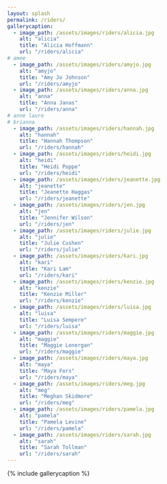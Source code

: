 ```yaml
---
layout: splash
permalink: /riders/
gallerycaption:
  - image_path: /assets/images/riders/alicia.jpg
    alt: "alicia"
    title: "Alicia Hoffmann"
    url: "/riders/alicia"
# amee
  - image_path: /assets/images/riders/amyjo.jpg
    alt: "amyjo"
    title: "Amy Jo Johnson"
    url: "/riders/amyjo"
  - image_path: /assets/images/riders/anna.jpg
    alt: "anna"
    title: "Anna Janas"
    url: "/riders/anna"
# anne laure
# brianna
  - image_path: /assets/images/riders/hannah.jpg
    alt: "hannah"
    title: "Hannah Thompson"
    url: "/riders/hannah"
  - image_path: /assets/images/riders/heidi.jpg
    alt: "heidi"
    title: "Heidi Poppe"
    url: "/riders/heidi"
  - image_path: /assets/images/riders/jeanette.jpg
    alt: "jeanette"
    title: "Jeanette Haggas"
    url: "/riders/jeanette"
  - image_path: /assets/images/riders/jen.jpg
    alt: "jen"
    title: "Jennifer Wilson"
    url: "/riders/jen"
  - image_path: /assets/images/riders/julie.jpg
    alt: "julie"
    title: "Julie Cushen"
    url: "/riders/julie"
  - image_path: /assets/images/riders/kari.jpg
    alt: "kari"
    title: "Kari Lam"
    url: "/riders/kari"
  - image_path: /assets/images/riders/kenzie.jpg
    alt: "kenzie"
    title: "Kenzie Miller"
    url: "/riders/kenzie"
  - image_path: /assets/images/riders/luisa.jpg
    alt: "luisa"
    title: "Luisa Sempere"
    url: "/riders/luisa"
  - image_path: /assets/images/riders/maggie.jpg
    alt: "maggie"
    title: "Maggie Lonergan"
    url: "/riders/maggie"
  - image_path: /assets/images/riders/maya.jpg
    alt: "maya"
    title: "Maya Fors"
    url: "/riders/maya"
  - image_path: /assets/images/riders/meg.jpg
    alt: "meg"
    title: "Meghan Skidmore"
    url: "/riders/meg"
  - image_path: /assets/images/riders/pamela.jpg
    alt: "pamela"
    title: "Pamela Levine"
    url: "/riders/pamela"
  - image_path: /assets/images/riders/sarah.jpg
    alt: "sarah"
    title: "Sarah Tollman"
    url: "/riders/sarah"
---
```


{% include gallerycaption %}
